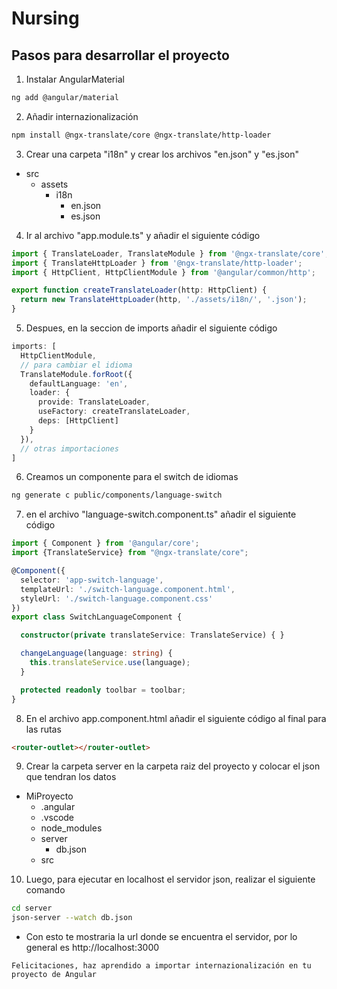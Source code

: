 # Nursing

## Pasos para desarrollar el proyecto

1. Instalar AngularMaterial
```bash
ng add @angular/material
```
2. Añadir internazionalización
```bash
npm install @ngx-translate/core @ngx-translate/http-loader
```
3. Crear una carpeta "i18n" y crear los archivos "en.json" y "es.json"
* src
  * assets
    * i18n
      * en.json
      * es.json

4. Ir al archivo "app.module.ts" y añadir el siguiente código
```typescript
import { TranslateLoader, TranslateModule } from '@ngx-translate/core';
import { TranslateHttpLoader } from '@ngx-translate/http-loader';
import { HttpClient, HttpClientModule } from '@angular/common/http';

export function createTranslateLoader(http: HttpClient) {
  return new TranslateHttpLoader(http, './assets/i18n/', '.json');
}
```

5. Despues, en la seccion de imports añadir el siguiente código
```typescript
imports: [
  HttpClientModule,
  // para cambiar el idioma
  TranslateModule.forRoot({
    defaultLanguage: 'en',
    loader: {
      provide: TranslateLoader,
      useFactory: createTranslateLoader,
      deps: [HttpClient]
    }
  }),
  // otras importaciones
]
```

6. Creamos un componente para el switch de idiomas
```bash
ng generate c public/components/language-switch
```

7. en el archivo "language-switch.component.ts" añadir el siguiente código
```typescript
import { Component } from '@angular/core';
import {TranslateService} from "@ngx-translate/core";

@Component({
  selector: 'app-switch-language',
  templateUrl: './switch-language.component.html',
  styleUrl: './switch-language.component.css'
})
export class SwitchLanguageComponent {

  constructor(private translateService: TranslateService) { }

  changeLanguage(language: string) {
    this.translateService.use(language);
  }

  protected readonly toolbar = toolbar;
}
```

8. En el archivo app.component.html añadir el siguiente código al final para las rutas
```html
<router-outlet></router-outlet>
```

9. Crear la carpeta server en la carpeta raiz del proyecto y colocar el json que tendran los datos
- MiProyecto
  - .angular
  - .vscode
  - node_modules
  - server
    -  db.json
  - src

10. Luego, para ejecutar en localhost el servidor json, realizar el siguiente comando
```bash
cd server
json-server --watch db.json
```

- Con esto te mostraria la url donde se encuentra el servidor, por lo general es http://localhost:3000


```
Felicitaciones, haz aprendido a importar internazionalización en tu proyecto de Angular
```
